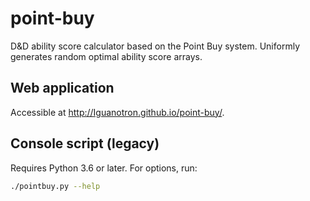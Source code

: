 # point-buy
D&amp;D ability score calculator based on the Point Buy system.
Uniformly generates random optimal ability score arrays.

## Web application
Accessible at <http://Iguanotron.github.io/point-buy/>.

## Console script (legacy)
Requires Python 3.6 or later. For options, run:
```sh
./pointbuy.py --help
```
